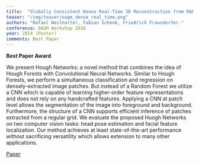 ```yaml
---
title:  "Globally Consistent Dense Real-Time 3D Reconstruction from RGBD Data"
teaser: "/img/teaser/oagm_dense_real_time.png"
authors: "Rafael Weilharter, Fabian Schenk, Friedrich Fraundorfer."
conference: OAGM Workshop 2018
year: 2014 (Poster)
comments: Best Paper
---
```

<strong>Best Paper Award</strong>

We present Hough Networks: a novel method that combines the idea of Hough Forests with Convolutional Neural Networks. Similar to Hough Forests, we perform a simultaneous classification and regression on densely-extracted image patches. But instead of a Random Forest we utilize a CNN which is capable of learning higher-order feature representations and does not rely on any handcrafted features. Applying a CNN at patch level allows the segmentation of the image into foreground and background. Furthermore, the structure of a CNN supports efficient inference of patches extracted from a regular grid. We evaluate the proposed Huogh Networks on two computer vision tasks: head pose estimation and facial feature localization. Our method achieves at least state-of-the-art performance without sacrificing versatility which allows extension to many other applications.

[Paper](/papers/hough-networks.pdf)
